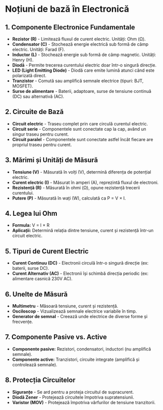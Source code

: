 # Noțiuni de bază în Electronică

## 1. Componente Electronice Fundamentale
- **Rezistor (R)** - Limitează fluxul de curent electric. Unități: Ohm (Ω).
- **Condensator (C)** - Stochează energie electrică sub formă de câmp electric. Unități: Farad (F).
- **Inductor (L)** - Stochează energie sub formă de câmp magnetic. Unități: Henry (H).
- **Diodă** - Permite trecerea curentului electric doar într-o singură direcție.
- **LED (Light Emitting Diode)** - Diodă care emite lumină atunci când este polarizată direct.
- **Tranzistor** - Comută sau amplifică semnale electrice (tipuri: BJT, MOSFET).
- **Surse de alimentare** - Baterii, adaptoare, surse de tensiune continuă (DC) sau alternativă (AC).

## 2. Circuite de Bază
- **Circuit electric** - Traseu complet prin care circulă curentul electric.
- **Circuit serie** - Componentele sunt conectate cap la cap, având un singur traseu pentru curent.
- **Circuit paralel** - Componentele sunt conectate astfel încât fiecare are propriul traseu pentru curent.

## 3. Mărimi și Unități de Măsură
- **Tensiune (V)** - Măsurată în volți (V), determină diferența de potențial electric.
- **Curent electric (I)** - Măsurat în amperi (A), reprezintă fluxul de electroni.
- **Rezistență (R)** - Măsurată în ohmi (Ω), opune rezistență trecerii curentului.
- **Putere (P)** - Măsurată în wați (W), calculată ca P = V × I.

## 4. Legea lui Ohm
- **Formula:** V = I × R
- **Aplicații:** Determină relația dintre tensiune, curent și rezistență într-un circuit electric.

## 5. Tipuri de Curent Electric
- **Curent Continuu (DC)** - Electronii circulă într-o singură direcție (ex: baterii, surse DC).
- **Curent Alternativ (AC)** - Electronii își schimbă direcția periodic (ex: alimentare casnică 230V AC).

## 6. Unelte de Măsură
- **Multimetru** - Măsoară tensiune, curent și rezistență.
- **Osciloscop** - Vizualizează semnale electrice variabile în timp.
- **Generator de semnal** - Creează unde electrice de diverse forme și frecvențe.

## 7. Componente Pasive vs. Active
- **Componente pasive:** Rezistori, condensatori, inductori (nu amplifică semnale).
- **Componente active:** Tranzistori, circuite integrate (amplifică și controlează semnale).

## 8. Protecția Circuitelor
- **Siguranțe** - Se ard pentru a proteja circuitul de supracurent.
- **Diodă Zener** - Protejează circuitele împotriva supratensiunii.
- **Varistor (MOV)** - Protejează împotriva vârfurilor de tensiune tranzitorii.
